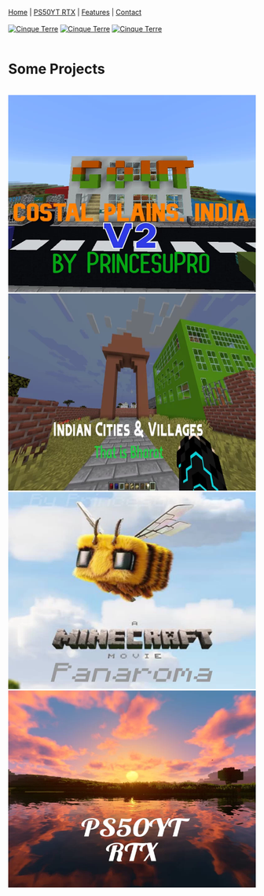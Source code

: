 [Home](#home) | [PS50YT RTX](rtx.md) | [Features](#features) | [Contact](#c)
<br>
<br><a href="https://www.planetminecraft.com/member/princesu_gamer/"><img src="https://images.squarespace-cdn.com/content/v1/6240c1f3e10b50416d969a84/9b5d21d8-728e-483c-a419-00aa446d0d47/planetminecraft+logo.png" alt="Cinque Terre" width="40" height="40"></a>
<a href="https://mcpedl.com/user/princesugamer/"><img src="https://content.overwolf.com/mcpedl/ideas-portal/mcpedl-logo.png" alt="Cinque Terre" width="40" height="40"></a>
<a href="https://www.curseforge.com/members/princesugamer/projects"><img src="https://images-wixmp-ed30a86b8c4ca887773594c2.wixmp.com/f/15a10966-3031-4c71-9c5d-0b2aa31b1af2/dfvkx77-cc87588e-be1b-431c-9713-0c7c5bf77f88.png/v1/fill/w_512,h_512/curseforge_honeycomb_icon_orange_by_stinkyduper_dfvkx77-fullview.png?token=eyJ0eXAiOiJKV1QiLCJhbGciOiJIUzI1NiJ9.eyJzdWIiOiJ1cm46YXBwOjdlMGQxODg5ODIyNjQzNzNhNWYwZDQxNWVhMGQyNmUwIiwiaXNzIjoidXJuOmFwcDo3ZTBkMTg4OTgyMjY0MzczYTVmMGQ0MTVlYTBkMjZlMCIsIm9iaiI6W1t7ImhlaWdodCI6Ijw9NTEyIiwicGF0aCI6IlwvZlwvMTVhMTA5NjYtMzAzMS00YzcxLTljNWQtMGIyYWEzMWIxYWYyXC9kZnZreDc3LWNjODc1ODhlLWJlMWItNDMxYy05NzEzLTBjN2M1YmY3N2Y4OC5wbmciLCJ3aWR0aCI6Ijw9NTEyIn1dXSwiYXVkIjpbInVybjpzZXJ2aWNlOmltYWdlLm9wZXJhdGlvbnMiXX0.nQkmKx9DPSeALpmI5eQFiAX0gzW4GgP3C1Eo67qokl0" alt="Cinque Terre" width="40" height="40"></a>
<br><br>

# Some Projects
<br>
<img src="cp2.jpg" alt="Cinque Terre" width="600" height="400">
  <img src="bharat.jpg" alt="Forest" width="600" height="400">
  <img src="movie.jpg" alt="Northern Lights" width="600" height="400">
  <img src="rtx2.jpg" alt="Mountains" width="600" height="400">
